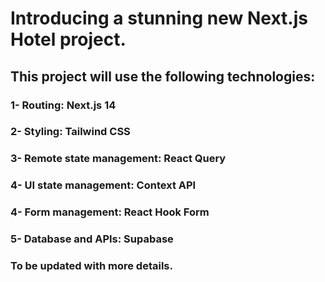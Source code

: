 # Introducing a stunning new Next.js Hotel project.

## This project will use the following technologies:

### 1- Routing: Next.js 14

### 2- Styling: Tailwind CSS

### 3- Remote state management: React Query

### 4- UI state management: Context API

### 4- Form management: React Hook Form

### 5- Database and APIs: Supabase

### To be updated with more details.
